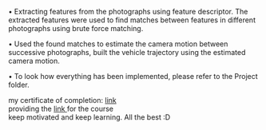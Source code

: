 • Extracting features from the photographs using feature descriptor. The extracted features were used to find matches between features in different photographs using brute force matching.

• Used the found matches to estimate the camera motion between successive photographs, built the vehicle trajectory using the estimated camera motion.

• To look how everything has been implemented, please refer to the Project folder.

my certificate of completion: <a href="https://www.coursera.org/account/accomplishments/verify/EWWK36ZPJ87G?utm_source=link&utm_medium=certificate&utm_content=cert_image&utm_campaign=pdf_header_button&utm_product=course"> link </a>
<br>providing the <a href="https://www.coursera.org/learn/visual-perception-self-driving-cars?specialization=self-driving-cars"> link </a> for the course 
<br>keep motivated and keep learning. All the best :D
